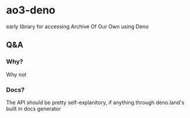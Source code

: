 # ao3-deno
early library for accessing Archive Of Our Own using Deno

## Q&A

### Why?
Why not

### Docs?
The API *should* be pretty self-explanitory, if anything through deno.land's built in docs generator